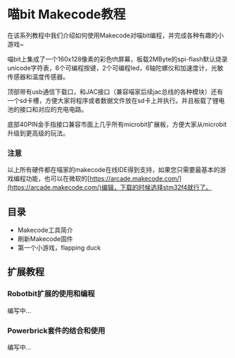 # 喵bit Makecode教程

在该系列教程中我们介绍如何使用Makecode对喵bit编程，并完成各种有趣的小游戏~

喵bit上集成了一个160x128像素的彩色tft屏幕，板载2MByte的spi-flash默认烧录unicode字符表，6个可编程按键，2个可编程led，6轴陀螺仪和加速度计，光敏传感器和温度传感器。

顶部带有usb通信下载口，和JAC接口（兼容喵家后续jac总线的各种模块）还有一个sd卡槽，方便大家将程序或者数据文件放在sd卡上并执行。并且板载了锂电池的接口和对应的充电电路。

底部40PIN金手指接口兼容市面上几乎所有microbit扩展板，方便大家从microbit升级到更高级的玩法。

### 注意
以上所有硬件都在喵家的makecode在线IDE得到支持，如果您只需要最基本的游戏编程功能，也可以在微软的[https://arcade.makecode.com/](https://arcade.makecode.com/)编辑，下载的时候选择stm32f4就行了。

## 目录

- Makecode工具简介
- 刷新Makecode固件
- 第一个小游戏，flapping duck


## 扩展教程

### Robotbit扩展的使用和编程
编写中...

### Powerbrick套件的结合和使用
编写中...


